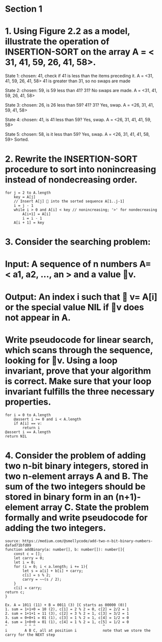 # Section 1

# 1. Using Figure 2.2 as a model, illustrate the operation of INSERTION-SORT on the array A = < 31, 41, 59, 26, 41, 58>.

State 1: chosen: 41, check if 41 is less than the items preceding it.
A = <31, 41, 59, 26, 41, 58> 
41 is greater than 31, so no swaps are made

State 2: chosen: 59, is 59 less than 41? 31? No swaps are made.
A = <31, 41, 59, 26, 41, 58>

State 3: chosen: 26, is 26 less than 59? 41? 31? Yes, swap. 
A = <26, 31, 41, 59, 41, 58>

State 4: chosen: 41, is 41 less than 59? Yes, swap.
A = <26, 31, 41, 41, 59, 58>

State 5: chosen: 58, is it less than 59? Yes, swap.
A = <26, 31, 41, 41, 58, 59>
Sorted.

# 2. Rewrite the INSERTION-SORT procedure to sort into nonincreasing instead of nondecreasing order.

    for j = 2 to A.length
        key = A[j]
        // Insert A[j]  into the sorted sequence A[1..j-1]
        i = j - 1
        while i > 0 and A[i] < key // nonincreasing; '>' for nondecreasing
            A[i+1] = A[i]
            i = i - 1
        A[i + 1] = key

# 3. Consider the searching problem:
# Input: A sequence of n numbers A= < a1, a2, ..., an > and a value v.
# Output: An index i such that  v= A[i] or the special value NIL if v does not appear in A.

# Write pseudocode for linear search, which scans through the sequence, looking for v. Using a loop invariant, prove that your algorithm is correct. Make sure that your loop invariant fulfills the three necessary properties.

    for i = 0 to A.length
        @assert i >= 0 and i < A.length
        if A[i] == v:
            return i
    @assert i == A.length
    return NIL

# 4. Consider the problem of adding two n-bit binary integers, stored in two n-element arrays A and B. The sum of the two integers should be stored in binary form in an (n+1)-element array C. State the problem formally and write pseudocode for adding the two integers.
    source: https://medium.com/@smellycode/add-two-n-bit-binary-numbers-dafad71bfd09
    function addBinary(a: number[], b: number[]): number[]{
        const c = [];
        let carry = 0;
        let i = 0;
        for (i = 0; i < a.length; i += 1){
            let s = a[i] + b[i] + carry;
            c[i] = s % 2; 
            carry = ~~(s / 2);
        }
        c[i] = carry;
    return c;
    }

    Ex. A = 1011 (11) + B = 0011 (3) [C starts as 00000 (0)]
    1. sum = 1+1+0 = 10 (2), c[1] = 2 % 2 = 0, c[2] = 2/2 = 1
    2. sum = 1+1+1 = 11 (3), c[2] = 3 % 2 = 1, c[3] = 3/2 = 1
    3. sum = 0+0+1 = 01 (1), c[3] = 1 % 2 = 1, c[4] = 1/2 = 0
    4. sum = 1+0+0 = 01 (1), c[4] = 1 % 2 = 1, c[5] = 1/2 = 0
    ^        ^ ^ ^                               ^
    i        A B C, all at position i            note that we store the carry for the NEXT step

    




